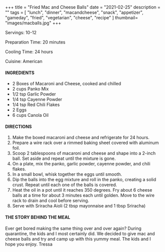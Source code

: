 +++
title = "Fried Mac and Cheese Balls"
date = "2021-02-25"
description = ""
tags = [
    "lunch",
    "dinner",
    "macandcheese",
    "snack",
    "appetizer",
    "gameday",
    "fried", 
    "vegetarian",
    "cheese",
    "recipe"
]
thumbnail= "images/macballs.jpg"
+++

Servings: 10-12 <!--more-->

Preparation Time: 20 minutes

Cooling Time: 24 hours

Cuisine: American

#### INGREDIENTS 

* 2 Boxes of Macaroni and Cheese, cooked and chilled
* 2 cups Panko Mix 
* 1/2 tsp Garlic Powder 
* 1/4 tsp Cayenne Powder
* 1/4 tsp Red Chili Flakes
* 2 Eggs
* 6 cups Canola Oil 

#### DIRECTIONS 

1. Make the boxed macaroni and cheese and refrigerate for 24 hours.
2. Prepare a wire rack over a rimmed baking sheet covered with aluminum foil. 
3. Scoop 2 tablespoons of macaroni and cheese and shape into a 2-inch ball. Set aside and repeat until the mixture is gone. 
4. On a plate, mix the panko, garlic powder, cayenne powder, and chili flakes. 
5. In a small bowl, whisk together the eggs until smooth. 
6. Dip the balls into the egg mixture and roll in the panko, creating a solid crust. Repeat until each one of the balls is covered. 
7. Heat the oil in a pot until it reaches 350 degrees. Fry about 6 cheese balls at a time for about 3 minutes each until golden. Move to the wire rack to drain and cool before serving. 
8. Serve with Sriracha Aioli (2 tbsp mayonnaise and 1 tbsp Sriracha) 

#### THE STORY BEHIND THE MEAL 

Ever get bored making the same thing over and over again? During quarantine, the kids and I most certainly did. We decided to give mac and cheese balls and try and camp up with this yummy meal. The kids and I hope you enjoy. 
Tressa
